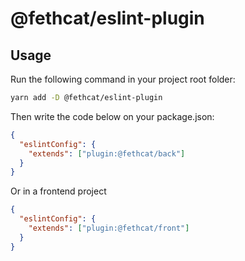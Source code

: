 # @fethcat/eslint-plugin

## Usage

Run the following command in your project root folder:

```bash
yarn add -D @fethcat/eslint-plugin
```

Then write the code below on your package.json:

```json
{
  "eslintConfig": {
    "extends": ["plugin:@fethcat/back"]
  }
}
```

Or in a frontend project

```json
{
  "eslintConfig": {
    "extends": ["plugin:@fethcat/front"]
  }
}
```
